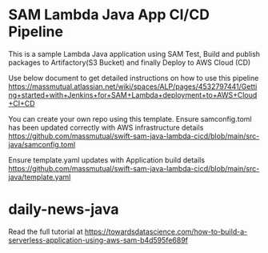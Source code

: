 SAM Lambda Java App CI/CD Pipeline
==================================

This is a sample Lambda Java application using SAM Test, Build and publish packages to Artifactory(S3 Bucket) and finally Deploy to AWS Cloud (CD)

Use below document to get detailed instructions on how to use this pipeline
https://massmutual.atlassian.net/wiki/spaces/ALP/pages/4532797441/Getting+started+with+Jenkins+for+SAM+Lambda+deployment+to+AWS+Cloud+CI+CD

You can create your own repo using this template. 
Ensure samconfig.toml has been updated correctly with AWS infrastructure details
https://github.com/massmutual/swift-sam-java-lambda-cicd/blob/main/src-java/samconfig.toml

Ensure template.yaml updates with Application build details
https://github.com/massmutual/swift-sam-java-lambda-cicd/blob/main/src-java/template.yaml

# daily-news-java
Read the full tutorial at https://towardsdatascience.com/how-to-build-a-serverless-application-using-aws-sam-b4d595fe689f
